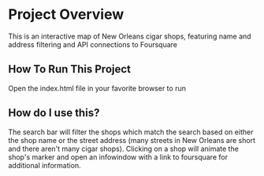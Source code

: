 # Project Overview

This is an interactive map of New Orleans cigar shops, featuring name and
address filtering and API connections to Foursquare

## How To Run This Project

Open the index.html file in your favorite browser to run

## How do I use this?

The search bar will filter the shops which match the search based on either the
shop name or the street address (many streets in New Orleans are short and there
aren't many cigar shops). Clicking on a shop will animate the shop's marker and
open an infowindow with a link to foursquare for additional information.